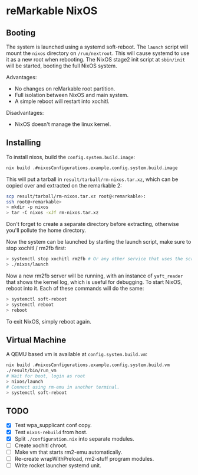 reMarkable NixOS
================

Booting
-------

The system is launched using a systemd soft-reboot. The `launch` script will
mount the `nixos` directory on `/run/nextroot`. This will cause systemd to use
it as a new root when rebooting. The NixOS stage2 init script at `sbin/init`
will be started, booting the full NixOS system.

Advantages:
 * No changes on reMarkable root partition.
 * Full isolation between NixOS and main system.
 * A simple reboot will restart into xochitl.

Disadvantages:
 * NixOS doesn't manage the linux kernel.

Installing
----------

To install nixos, build the `config.system.build.image`:
```bash
nix build .#nixosConfigurations.example.config.system.build.image
```
This will put a tarball in `result/tarball/rm-nixos.tar.xz`, which can be copied
over and extracted on the remarkable 2:
```bash
scp result/tarball/rm-nixos.tar.xz root@<remarkable>:
ssh root@<remarkable>
> mkdir -p nixos
> tar -C nixos -xJf rm-nixos.tar.xz
```
Don't forget to create a separate directory before extracting, otherwise you'll
pollute the home directory.

Now the system can be launched by starting the launch script, make sure to stop
xochitl / rm2fb first:
```bash
> systemctl stop xochitl rm2fb # Or any other service that uses the screen.
> ./nixos/launch
```
Now a new rm2fb server will be running, with an instance of `yaft_reader` that
shows the kernel log, which is useful for debugging.
To start NixOS, reboot into it. Each of these commands will do the same:
```bash
> systemctl soft-reboot
> systemctl reboot
> reboot
```

To exit NixOS, simply reboot again.

Virtual Machine
---------------

A QEMU based vm is available at `config.system.build.vm`:
```bash
nix build .#nixosConfigurations.example.config.system.build.vm
./result/bin/run_vm
# Wait for boot, login as root
> nixos/launch
# Connect using rm-emu in another terminal.
> systemctl soft-reboot
```

TODO
----

 - [x] Test wpa_supplicant conf copy.
 - [x] Test `nixos-rebuild` from host.
 - [x] Split `./configuration.nix` into separate modules.
 - [ ] Create xochitl chroot.
 - [ ] Make vm that starts rm2-emu automatically.
 - [ ] Re-create wrapWithPreload, rm2-stuff program modules.
 - [ ] Write rocket launcher systemd unit.
